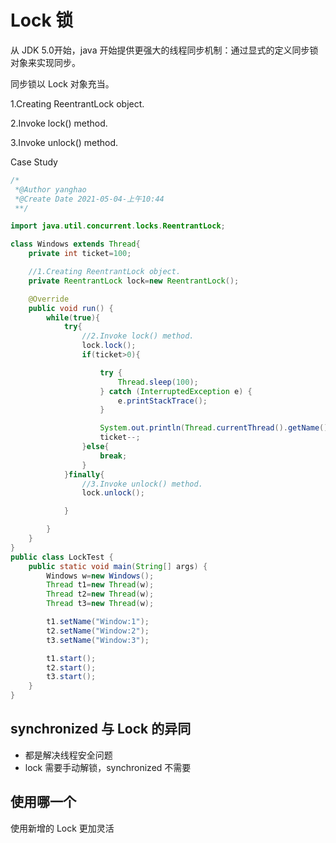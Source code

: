 # Lock 锁

从 JDK 5.0开始，java 开始提供更强大的线程同步机制：通过显式的定义同步锁对象来实现同步。

同步锁以 Lock 对象充当。

1.Creating ReentrantLock object.

2.Invoke lock() method.

3.Invoke unlock() method.

Case Study

```java
/*
 *@Author yanghao
 *@Create Date 2021-05-04-上午10:44
 **/

import java.util.concurrent.locks.ReentrantLock;

class Windows extends Thread{
    private int ticket=100;

    //1.Creating ReentrantLock object.
    private ReentrantLock lock=new ReentrantLock();

    @Override
    public void run() {
        while(true){
            try{
                //2.Invoke lock() method.
                lock.lock();
                if(ticket>0){

                    try {
                        Thread.sleep(100);
                    } catch (InterruptedException e) {
                        e.printStackTrace();
                    }

                    System.out.println(Thread.currentThread().getName()+"sell ticket, ticket number :"+ticket);
                    ticket--;
                }else{
                    break;
                }
            }finally{
                //3.Invoke unlock() method.
                lock.unlock();

            }

        }
    }
}
public class LockTest {
    public static void main(String[] args) {
        Windows w=new Windows();
        Thread t1=new Thread(w);
        Thread t2=new Thread(w);
        Thread t3=new Thread(w);

        t1.setName("Window:1");
        t2.setName("Window:2");
        t3.setName("Window:3");

        t1.start();
        t2.start();
        t3.start();
    }
}
```
## synchronized 与 Lock 的异同

- 都是解决线程安全问题
- lock 需要手动解锁，synchronized 不需要

## 使用哪一个

使用新增的 Lock 更加灵活

